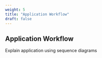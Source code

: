 ```yaml
---
weight: 5
title: "Application Workflow"
draft: false
---
```


## Application Workflow

Explain application using sequence diagrams